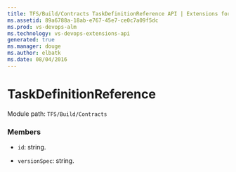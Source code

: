 ```yaml
---
title: TFS/Build/Contracts TaskDefinitionReference API | Extensions for Visual Studio Team Services
ms.assetid: 89a6788a-18ab-e767-45e7-ce0c7a09f5dc
ms.prod: vs-devops-alm
ms.technology: vs-devops-extensions-api
generated: true
ms.manager: douge
ms.author: elbatk
ms.date: 08/04/2016
---
```


# TaskDefinitionReference

Module path: `TFS/Build/Contracts`


### Members

* `id`: string. 

* `versionSpec`: string. 

